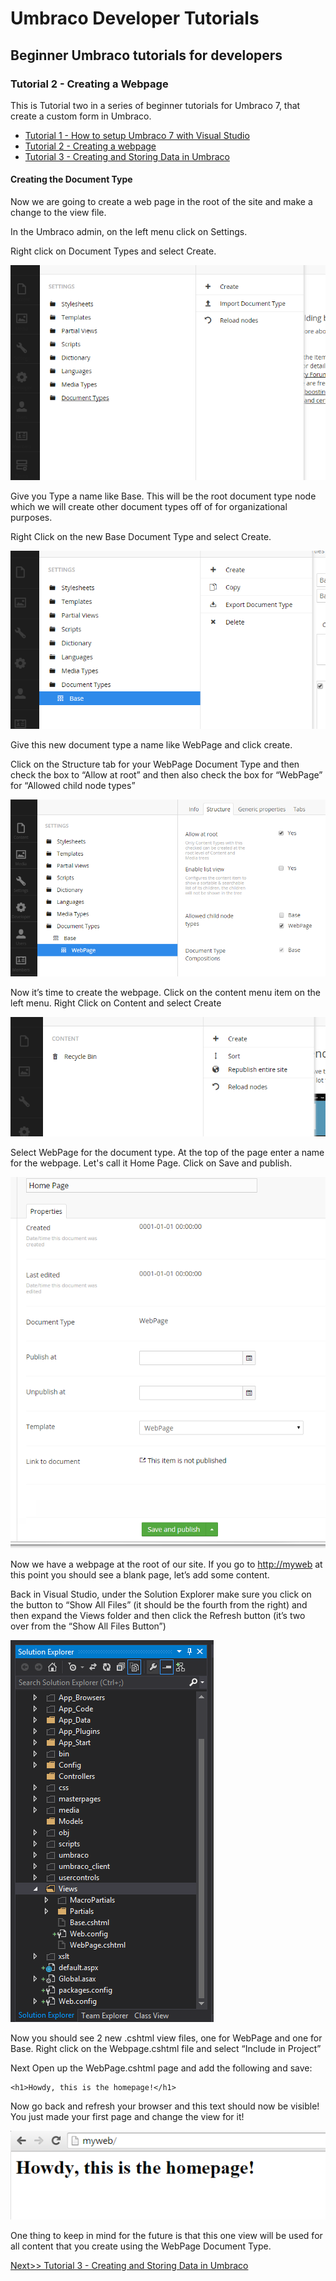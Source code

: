 # Umbraco Developer Tutorials

## Beginner Umbraco tutorials for developers

### Tutorial 2 - Creating a Webpage
This is Tutorial two in a series of beginner tutorials for Umbraco 7, that create a custom form
in Umbraco.

*   [Tutorial 1 - How to setup Umbraco 7 with Visual Studio](Tutorial-1-Umbraco7-Setup.md)
*   [Tutorial 2 - Creating a webpage](Tutorial-2-Creating-a-Webpage.md)
*   [Tutorial 3 - Creating and Storing Data in Umbraco](Tutorial-3-Storing-Data-in-Umbraco.md)

#### Creating the Document Type

Now we are going to create a web page in the root of the site and make a change to the view file.

In the Umbraco admin, on the left menu click on Settings.

Right click on Document Types and select Create.

![](images/image21.png)

Give you Type a name like Base. This will be the root document type node which we will create other document types off of for organizational purposes.

Right Click on the new Base Document Type and select Create.

![](images/image09.png)

Give this new document type a name like WebPage and click create.

Click on the Structure tab for your WebPage Document Type and then
check the box to “Allow at root” and then also check the box for “WebPage”
for “Allowed child node types”

![](images/image15.png)

Now it’s time to create the webpage.  Click on the content menu item on the left menu.
Right Click on Content and select Create

![](images/image17.png)

Select WebPage for the document type. At the top of the page enter a name for the webpage.
Let's call it Home Page. Click on Save and publish.

![](images/image07.png)

Now we have a webpage at the root of our site.  If you go to
[http://myweb](http://myweb) at this point you should see a blank page, let’s add some content.

Back in Visual Studio, under the Solution Explorer make sure you click on the button to
“Show All Files” (it should be the fourth from the right) and then expand the Views folder
and then click the Refresh button (it’s two over from the “Show All Files Button”)

![](images/image02.png)

Now you should see 2 new .cshtml view files, one for WebPage and one for Base.
Right click on the Webpage.cshtml file and select “Include in Project”

Next Open up the WebPage.cshtml page and add the following and save:

    <h1>Howdy, this is the homepage!</h1>

Now go back and refresh your browser and this text should now be visible!
You just made your first page and change the view for it!

![](images/image14.png)

One thing to keep in mind for the future is that this one view will be
used for all content that you create using the WebPage Document Type.

[Next>> Tutorial 3 - Creating and Storing Data in Umbraco](Tutorial-3-Storing-Data-in-Umbraco.md)
